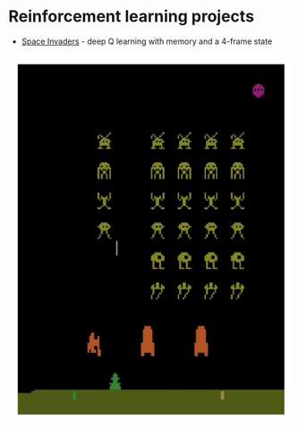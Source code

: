 # Reinforcement learning projects

* [Space Invaders](space_invaders/deep_q_learning.ipynb) - deep Q learning with memory and a 4-frame state

![best_test](space_invaders/best_test.gif)
